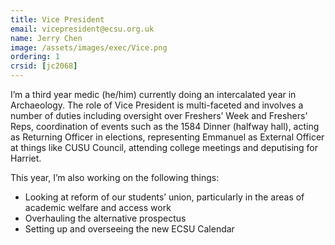 ```yaml
---
title: Vice President
email: vicepresident@ecsu.org.uk
name: Jerry Chen
image: /assets/images/exec/Vice.png
ordering: 1
crsid: [jc2068]
---
```

I’m a third year medic (he/him) currently doing an intercalated year in Archaeology. The role of Vice President is multi-faceted and involves a number of duties including oversight over Freshers’ Week and Freshers’ Reps, coordination of events such as the 1584 Dinner (halfway hall), acting as Returning Officer in elections, representing Emmanuel as External Officer at things like CUSU Council, attending college meetings and deputising for Harriet. 

This year, I’m also working on the following things:
* Looking at reform of our students’ union, particularly in the areas of academic welfare and access work
* Overhauling the alternative prospectus
* Setting up and overseeing the new ECSU Calendar
